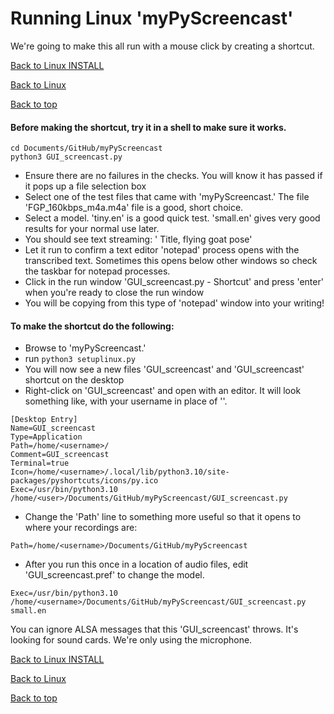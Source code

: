 # Running Linux 'myPyScreencast'
We're going to make this all run with a mouse click by creating a shortcut.

[Back to Linux INSTALL](INSTALL_linux.md)

[Back to Linux](FAQ_linux.md)

[Back to top](../README.md)

#### Before making the shortcut, try it in a shell to make sure it works.
``` commandline
cd Documents/GitHub/myPyScreencast
python3 GUI_screencast.py
```
   - Ensure there are no failures in the checks.  You will know it has passed if it pops up a file selection box
   - Select one of the test files that came with 'myPyScreencast.'  The file 'FGP_160kbps_m4a.m4a' file is a good, short choice.
   - Select a model.  'tiny.en' is a good quick test.  'small.en' gives very good results for your normal use later.
   - You should see text streaming:   '<time stamp> Title, flying goat pose'
   - Let it run to confirm a text editor 'notepad' process opens with the transcribed text.   Sometimes this opens below other windows so check the taskbar for notepad processes.
   - Click in the run window 'GUI_screencast.py - Shortcut' and press 'enter' when you're ready to close the run window
   - You will be copying from this type of 'notepad' window into your writing!

#### To make the shortcut do the following:
   - Browse to 'myPyScreencast.'
   - run `python3 setuplinux.py`
   - You will now see a new files 'GUI_screencast' and 'GUI_screencast' shortcut on the desktop
   - Right-click on 'GUI_screencast' and open with an editor.  It will look something like, with your username in place of '<user>'.

```
[Desktop Entry]
Name=GUI_screencast
Type=Application
Path=/home/<username>/
Comment=GUI_screencast
Terminal=true
Icon=/home/<username>/.local/lib/python3.10/site-packages/pyshortcuts/icons/py.ico
Exec=/usr/bin/python3.10 /home/<user>/Documents/GitHub/myPyScreencast/GUI_screencast.py 
```
   - Change the 'Path' line to something more useful so that it opens to where your recordings are:
```
Path=/home/<username>/Documents/GitHub/myPyScreencast
```
   - After you run this once in a location of audio files, edit 'GUI_screencast.pref' to change the model.

```
Exec=/usr/bin/python3.10 /home/<username>/Documents/GitHub/myPyScreencast/GUI_screencast.py small.en
``` 

You can ignore ALSA messages that this 'GUI_screencast' throws.  It's looking for sound cards.  We're only using the microphone.

[Back to Linux INSTALL](INSTALL_linux.md)

[Back to Linux](FAQ_linux.md)

[Back to top](../README.md)

